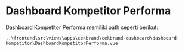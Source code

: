 # Dashboard Kompetitor Performa

Dashboard Kompetitor Performa memiliki path seperti berikut:

```
..\frontend\src\views\apps\cekbrand\cekbrand-dashboard\dashboard-kompetitor\DashboardKompetitorPerforma.vue
```
